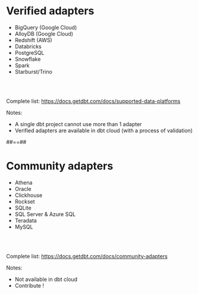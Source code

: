 <!-- .slide -->
# Verified adapters

* BigQuery (Google Cloud)
* AlloyDB (Google Cloud)
* Redshift (AWS)
* Databricks
* PostgreSQL
* Snowflake
* Spark
* Starburst/Trino

<br/><br/>

Complete list: https://docs.getdbt.com/docs/supported-data-platforms

Notes:

- A single dbt project cannot use more than 1 adapter
- Verified adapters are available in dbt cloud (with a process of validation)

##==##
# Community adapters

* Athena
* Oracle
* Clickhouse
* Rockset
* SQLite
* SQL Server & Azure SQL
* Teradata
* MySQL

<br/><br/>

Complete list: https://docs.getdbt.com/docs/community-adapters

Notes:

- Not available in dbt cloud
- Contribute !
